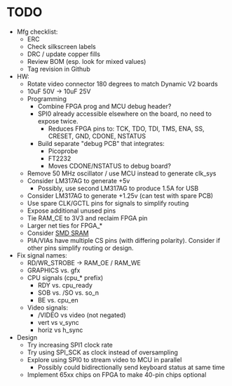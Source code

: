 # TODO

* Mfg checklist:
  * ERC
  * Check silkscreen labels
  * DRC / update copper fills
  * Review BOM (esp. look for mixed values)
  * Tag revision in Github
* HW:
  * Rotate video connector 180 degrees to match Dynamic V2 boards
  * 10uF 50V -> 10uF 25V
  * Programming
    * Combine FPGA prog and MCU debug header?
    * SPI0 already accessible elsewhere on the board, no need to expose twice.
      * Reduces FPGA pins to: TCK, TDO, TDI, TMS, ENA, SS, CRESET, GND, CDONE, NSTATUS
    * Build separate "debug PCB" that integrates:
      * Picoprobe
      * FT2232
      * Moves CDONE/NSTATUS to debug board?
  * Remove 50 MHz oscillator / use MCU instead to generate clk_sys
  * Consider LM317AG to generate +5v
    * Possibly, use second LM317AG to produce 1.5A for USB
  * Consider LM317AG to generate +1.25v (can test with spare PCB)
  * Use spare CLK/GCTL pins for signals to simplify routing
  * Expose additional unused pins
  * Tie RAM_CE to 3V3 and reclaim FPGA pin
  * Larger net ties for FPGA_*
  * Consider [SMD SRAM](https://jlcpcb.com/partdetail/444095-IS61WV1288EEBLL10TLI/C443418)
  * PIA/VIAs have multiple CS pins (with differing polarity).  Consider if other pins simplify routing or design.
* Fix signal names:
  * RD/WR_STROBE -> RAM_OE / RAM_WE
  * GRAPHICS vs. gfx
  * CPU signals (cpu_* prefix)
    * RDY vs. cpu_ready
    * SOB vs. /SO vs. so_n
    * BE vs. cpu_en
  * Video signals:
    * /VIDEO vs video (not negated)
    * vert vs v_sync
    * horiz vs h_sync
* Design
  * Try increasing SPI1 clock rate
  * Try using SPI_SCK as clock instead of oversampling
  * Explore using SPI0 to stream video to MCU in parallel
    * Possibly could bidirectionally send keyboard status at same time
  * Implement 65xx chips on FPGA to make 40-pin chips optional
